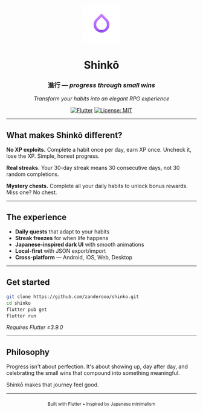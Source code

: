 <div align="center">
  <img src="assets/icon.png" alt="Shinkō" width="100" height="100">
  
  # Shinkō
  ### 進行 — *progress through small wins*
  
  <p align="center">
    <em>Transform your habits into an elegant RPG experience</em>
  </p>
  
  [![Flutter](https://img.shields.io/badge/Flutter-02569B?style=flat&logo=flutter&logoColor=white)](https://flutter.dev)
  [![License: MIT](https://img.shields.io/badge/License-MIT-purple.svg?style=flat)](https://opensource.org/licenses/MIT)
  
</div>

---

## What makes Shinkō different?

**No XP exploits.** Complete a habit once per day, earn XP once. Uncheck it, lose the XP. Simple, honest progress.

**Real streaks.** Your 30-day streak means 30 consecutive days, not 30 random completions.

**Mystery chests.** Complete all your daily habits to unlock bonus rewards. Miss one? No chest.

---

## The experience

- **Daily quests** that adapt to your habits
- **Streak freezes** for when life happens  
- **Japanese-inspired dark UI** with smooth animations
- **Local-first** with JSON export/import
- **Cross-platform** — Android, iOS, Web, Desktop

---

## Get started

```bash
git clone https://github.com/zanderooo/shinko.git
cd shinko
flutter pub get
flutter run
```

*Requires Flutter ≥3.9.0*

---

## Philosophy

Progress isn't about perfection. It's about showing up, day after day, and celebrating the small wins that compound into something meaningful.

Shinkō makes that journey feel good.

---

<div align="center">
  <sub>Built with Flutter • Inspired by Japanese minimalism</sub>
</div>
